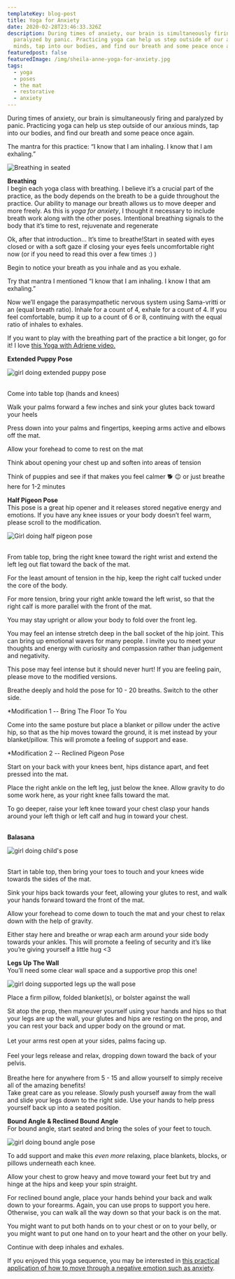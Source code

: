 ```yaml
---
templateKey: blog-post
title: Yoga for Anxiety
date: 2020-02-28T23:46:33.326Z
description: During times of anxiety, our brain is simultaneously firing and
  paralyzed by panic. Practicing yoga can help us step outside of our anxious
  minds, tap into our bodies, and find our breath and some peace once again.
featuredpost: false
featuredImage: /img/sheila-anne-yoga-for-anxiety.jpg
tags:
  - yoga
  - poses
  - the mat
  - restorative
  - anxiety
---
```


During times of anxiety, our brain is simultaneously firing and paralyzed by panic. Practicing yoga can help us step outside of our anxious minds, tap into our bodies, and find our breath and some peace once again.

The mantra for this practice: “I know that I am inhaling. I know that I am exhaling.”

![Breathing in seated](/img/seated-breathing.png "Breathing In Seated")

**Breathing**\
I begin each yoga class with breathing. I believe it’s a crucial part of the practice, as the body depends on the breath to be a guide throughout the practice. Our ability to manage our breath allows us to move deeper and more freely. As this is _yoga for anxiety_, I thought it necessary to include breath work along with the other poses. Intentional breathing signals to the body that it’s time to rest, rejuvenate and regenerate

Ok, after that introduction… It’s time to breathe!Start in seated with eyes closed or with a soft gaze if closing your eyes feels uncomfortable right now (or if you need to read this over a few times :) )

Begin to notice your breath as you inhale and as you exhale.

Try that mantra I mentioned “I know that I am inhaling. I know I that am exhaling.”

Now we’ll engage the parasympathetic nervous system using Sama-vritti or an (equal breath ratio). Inhale for a count of 4, exhale for a count of 4. If you feel comfortable, bump it up to a count of 6 or 8, continuing with the equal ratio of inhales to exhales.

If you want to play with the breathing part of the practice a bit longer, go for it! I love [this Yoga with Adriene video.](https://youtu.be/8VwufJrUhic)

**Extended Puppy Pose**

![girl doing extended puppy pose](/img/puppy-pose.png "Extended Puppy Pose")

\
Come into table top (hands and knees)

Walk your palms forward a few inches and sink your glutes back toward your heels

Press down into your palms and fingertips, keeping arms active and elbows off the mat.

Allow your forehead to come to rest on the mat

Think about opening your chest up and soften into areas of tension

Think of puppies and see if that makes you feel calmer 🐕 😉 or just breathe here for 1-2 minutes

**Half Pigeon Pose**\
This pose is a great hip opener and it releases stored negative energy and emotions. If you have any knee issues or your body doesn’t feel warm, please scroll to the modification.

![Girl doing half pigeon pose](/img/half-pigeon.png "Half Pigeon Pose")

\
From table top, bring the right knee toward the right wrist and extend the left leg out flat toward the back of the mat.

For the least amount of tension in the hip, keep the right calf tucked under the core of the body.

For more tension, bring your right ankle toward the left wrist, so that the right calf is more parallel with the front of the mat.

You may stay upright or allow your body to fold over the front leg.

You may feel an intense stretch deep in the ball socket of the hip joint. This can bring up emotional waves for many people. I invite you to meet your thoughts and energy with curiosity and compassion rather than judgement and negativity.

This pose may feel intense but it should never hurt! If you are feeling pain, please move to the modified versions.

Breathe deeply and hold the pose for 10 - 20 breaths. Switch to the other side.

\*Modification 1 -- Bring The Floor To You

Come into the same posture but place a blanket or pillow under the active hip, so that as the hip moves toward the ground, it is met instead by your blanket/pillow. This will promote a feeling of support and ease.

\*Modification 2 -- Reclined Pigeon Pose

Start on your back with your knees bent, hips distance apart, and feet pressed into the mat.

Place the right ankle on the left leg, just below the knee. Allow gravity to do some work here, as your right knee falls toward the mat.

To go deeper, raise your left knee toward your chest clasp your hands around your left thigh or left calf and hug in toward your chest.

**\
Balasana**

![girl doing child's pose](/img/balasana.png "Child's Pose/Balasana")

\
Start in table top, then bring your toes to touch and your knees wide towards the sides of the mat.

Sink your hips back towards your feet, allowing your glutes to rest, and walk your hands forward toward the front of the mat.

Allow your forehead to come down to touch the mat and your chest to relax down with the help of gravity.

Either stay here and breathe or wrap each arm around your side body towards your ankles. This will promote a feeling of security and it’s like you’re giving yourself a little hug <3

**Legs Up The Wall**\
You’ll need some clear wall space and a supportive prop this one!

![girl doing supported legs up the wall pose](/img/legs-up-the-wall.png "Legs Up The Wall")

Place a firm pillow, folded blanket(s), or bolster against the wall

Sit atop the prop, then maneuver yourself using your hands and hips so that your legs are up the wall, your glutes and hips are resting on the prop, and you can rest your back and upper body on the ground or mat.\
\
Let your arms rest open at your sides, palms facing up.\
\
Feel your legs release and relax, dropping down toward the back of your pelvis.\
\
Breathe here for anywhere from 5 - 15 and allow yourself to simply receive all of the amazing benefits!\
Take great care as you release. Slowly push yourself away from the wall and slide your legs down to the right side. Use your hands to help press yourself back up into a seated position.

**Bound Angle & Reclined Bound Angle**\
For bound angle, start seated and bring the soles of your feet to touch.

![girl doing bound angle pose](/img/bound-angle.png "Bound Angle Pose")

To add support and make this _even more_ relaxing, place blankets, blocks, or pillows underneath each knee.

Allow your chest to grow heavy and move toward your feet but try and hinge at the hips and keep your spin straight.

For reclined bound angle, place your hands behind your back and walk down to your forearms. Again, you can use props to support you here. Otherwise, you can walk all the way down so that your back is on the mat.

You might want to put both hands on to your chest or on to your belly, or you might want to put one hand on to your heart and the other on your belly.

Continue with deep inhales and exhales.

If you enjoyed this yoga sequence, you may be interested in [this practical application of how to move through a negative emotion such as anxiety](/writing-desk/2021-01-07-how-to-move-through-a-negative-emotion-in-5-steps/).
